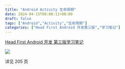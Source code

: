 ```yaml
---
title: "Android Activity 生命周期"
date: 2024-04-15T08:00:11+08:00
draft: false
tags: ["Android","Activity","生命周期"]
categories: ["Head First Android 开发第三版","学习笔记"]
---
```


[Head First Android 开发 第三版学习笔记](../dir)

![](../../../../../post/30/30-1-1.svg)

详见 205 页